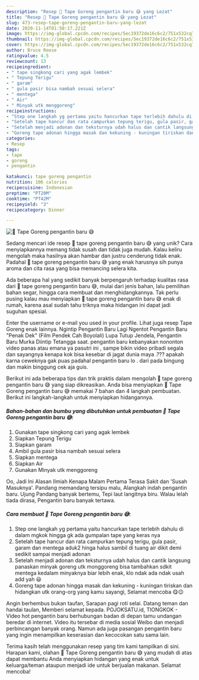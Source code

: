 ```yaml
---
description: "Resep 🌾 Tape Goreng pengantin baru 😅 yang Lezat"
title: "Resep 🌾 Tape Goreng pengantin baru 😅 yang Lezat"
slug: 473-resep-tape-goreng-pengantin-baru-yang-lezat
date: 2020-11-14T01:50:17.221Z
image: https://img-global.cpcdn.com/recipes/5ec19372de16c6c2/751x532cq70/🌾-tape-goreng-pengantin-baru-😅-foto-resep-utama.jpg
thumbnail: https://img-global.cpcdn.com/recipes/5ec19372de16c6c2/751x532cq70/🌾-tape-goreng-pengantin-baru-😅-foto-resep-utama.jpg
cover: https://img-global.cpcdn.com/recipes/5ec19372de16c6c2/751x532cq70/🌾-tape-goreng-pengantin-baru-😅-foto-resep-utama.jpg
author: Bruce Reese
ratingvalue: 4.5
reviewcount: 13
recipeingredient:
- " tape singkong cari yang agak lembek"
- " Tepung Terigu"
- " garam"
- " gula pasir bisa nambah sesuai selera"
- " mentega"
- " Air"
- " Minyak utk menggoreng"
recipeinstructions:
- "Step one langkah yg pertama yaitu hancurkan tape terlebih dahulu di dalam mgkok hingga gk ada gumpalan tape yang keras nya"
- "Setelah tape hancur dan rata campurkan tepung terigu, gula pasir, garam dan mentega aduk2 hinga halus sambil di tuang air dikit demi sedikit sampai menjadi adonan"
- "Setelah menjadi adonan dan teksturnya udah halus dan cantik langsung panaskan minyak goreng utk monggoreng bisa tambahkan sdkit mentega kedalam minyaknya biar lebih enak, klo ndak ada ndak usah add yah 😃"
- "Goreng tape adonan hingga masak dan kekuning - kuningan tiriskan dan hidangkan utk orang-org yang kamu sayangi, Selamat mencoba 😋😉"
categories:
- Resep
tags:
- tape
- goreng
- pengantin

katakunci: tape goreng pengantin 
nutrition: 106 calories
recipecuisine: Indonesian
preptime: "PT20M"
cooktime: "PT42M"
recipeyield: "3"
recipecategory: Dinner

---
```



![🌾 Tape Goreng pengantin baru 😅](https://img-global.cpcdn.com/recipes/5ec19372de16c6c2/751x532cq70/🌾-tape-goreng-pengantin-baru-😅-foto-resep-utama.jpg)

Sedang mencari ide resep 🌾 tape goreng pengantin baru 😅 yang unik? Cara menyiapkannya memang tidak susah dan tidak juga mudah. Kalau keliru mengolah maka hasilnya akan hambar dan justru cenderung tidak enak. Padahal 🌾 tape goreng pengantin baru 😅 yang enak harusnya sih punya aroma dan cita rasa yang bisa memancing selera kita.

Ada beberapa hal yang sedikit banyak berpengaruh terhadap kualitas rasa dari 🌾 tape goreng pengantin baru 😅, mulai dari jenis bahan, lalu pemilihan bahan segar, hingga cara membuat dan menghidangkannya. Tak perlu pusing kalau mau menyiapkan 🌾 tape goreng pengantin baru 😅 enak di rumah, karena asal sudah tahu triknya maka hidangan ini dapat jadi suguhan spesial.

Enter the username or e-mail you used in your profile. Lihat juga resep Tape Goreng enak lainnya. Ngintip Pengantin Baru Lagi Ngentot Pengantin Baru &#34;Penak Dek&#34; (Film Pendek Cah Boyolali) Lupa Tutup Jendela, Pengantin Baru Murka Diintip Tetangga saat. pengantin baru kebanyakan nononton video panas atau emana ya pasutri ini , sampe bikin video pribadi segala dan sayangnya kenapa kok bisa kesebar di jagat dunia maya .??? apakah karna ceweknya gak puas padahal pengantin baru lo . dari pada bingung dan makin binggung cek aja guis.


Berikut ini ada beberapa tips dan trik praktis dalam mengolah 🌾 tape goreng pengantin baru 😅 yang siap dikreasikan. Anda bisa menyiapkan 🌾 Tape Goreng pengantin baru 😅 memakai 7 bahan dan 4 langkah pembuatan. Berikut ini langkah-langkah untuk menyiapkan hidangannya.

<!--inarticleads1-->

##### Bahan-bahan dan bumbu yang dibutuhkan untuk pembuatan 🌾 Tape Goreng pengantin baru 😅:

1. Gunakan  tape singkong cari yang agak lembek
1. Siapkan  Tepung Terigu
1. Siapkan  garam
1. Ambil  gula pasir bisa nambah sesuai selera
1. Siapkan  mentega
1. Siapkan  Air
1. Gunakan  Minyak utk menggoreng


Oo, Jadi Ini Alasan Ilmiah Kenapa Malam Pertama Terasa Sakit dan &#39;Susah Masuknya&#39;. Pandang memandang tersipu malu, Alangkah indah pengantin baru. Ujung Pandang banyak bertemu, Tepi laut langitnya biru. Walau lelah tiada dirasa, Pengantin baru banyak tertawa. 

<!--inarticleads2-->

##### Cara membuat 🌾 Tape Goreng pengantin baru 😅:

1. Step one langkah yg pertama yaitu hancurkan tape terlebih dahulu di dalam mgkok hingga gk ada gumpalan tape yang keras nya
1. Setelah tape hancur dan rata campurkan tepung terigu, gula pasir, garam dan mentega aduk2 hinga halus sambil di tuang air dikit demi sedikit sampai menjadi adonan
1. Setelah menjadi adonan dan teksturnya udah halus dan cantik langsung panaskan minyak goreng utk monggoreng bisa tambahkan sdkit mentega kedalam minyaknya biar lebih enak, klo ndak ada ndak usah add yah 😃
1. Goreng tape adonan hingga masak dan kekuning - kuningan tiriskan dan hidangkan utk orang-org yang kamu sayangi, Selamat mencoba 😋😉


Angin berhembus bukan taufan, Sarapan pagi roti selai. Datang teman dan handai taulan, Memberi selamat kepada. POJOKSATU.id, TIONGKOK - Video hot pengantin baru berhubungan badan di depan tamu undangan beredar di internet. Video itu tersebar di media sosial Weibo dan menjadi perbincangan banyak orang. Namun ada juga pasangan pengantin baru yang ingin menampilkan keserasian dan kecocokan satu sama lain. 

Terima kasih telah menggunakan resep yang tim kami tampilkan di sini. Harapan kami, olahan 🌾 Tape Goreng pengantin baru 😅 yang mudah di atas dapat membantu Anda menyiapkan hidangan yang enak untuk keluarga/teman ataupun menjadi ide untuk berjualan makanan. Selamat mencoba!
